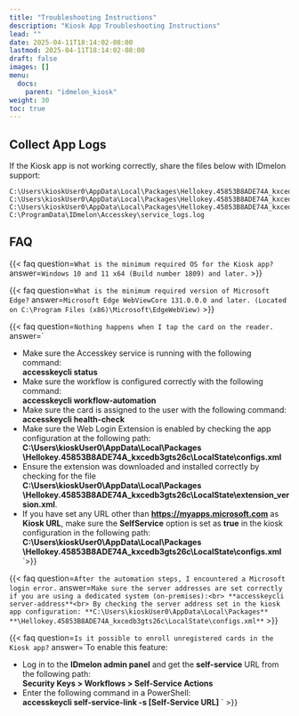 ```yaml
---
title: "Troubleshooting Instructions"
description: "Kiosk App Troubleshooting Instructions"
lead: ""
date: 2025-04-11T18:14:02-08:00
lastmod: 2025-04-11T18:14:02-08:00
draft: false
images: []
menu:
  docs:
    parent: "idmelon_kiosk"
weight: 30
toc: true
---
```


## Collect App Logs

If the Kiosk app is not working correctly, share the files below with IDmelon support:

```shell
C:\Users\kioskUser0\AppData\Local\Packages\Hellokey.45853B8ADE74A_kxcedb3gts26c\LocalState\app_logs.log
C:\Users\kioskUser0\AppData\Local\Packages\Hellokey.45853B8ADE74A_kxcedb3gts26c\LocalState\extension_version.xml
C:\Users\kioskUser0\AppData\Local\Packages\Hellokey.45853B8ADE74A_kxcedb3gts26c\LocalState\configs.xml
C:\ProgramData\IDmelon\Accesskey\service_logs.log
```

## FAQ

{{< faq question=`What is the minimum required OS for the Kiosk app?`
answer=`Windows 10 and 11 x64 (Build number 1809) and later.` >}}

{{< faq question=`What is the minimum required version of Microsoft Edge?`
answer=`Microsoft Edge WebViewCore 131.0.0.0 and later. (Located on C:\Program Files (x86)\Microsoft\EdgeWebView)` >}}

{{< faq question=`Nothing happens when I tap the card on the reader.`
answer=`

- Make sure the Accesskey service is running with the following command:<br>
**accesskeycli status**
- Make sure the workflow is configured correctly with the following command:<br>
**accesskeycli workflow-automation**
- Make sure the card is assigned to the user with the following command:<br>
**accesskeycli health-check**
- Make sure the Web Login Extension is enabled by checking the app configuration at the following path:<br>
**C:\Users\kioskUser0\AppData\Local\Packages**
**\Hellokey.45853B8ADE74A_kxcedb3gts26c\LocalState\configs.xml**
- Ensure the extension was downloaded and installed correctly by checking for the file<br>
**C:\Users\kioskUser0\AppData\Local\Packages**
**\Hellokey.45853B8ADE74A_kxcedb3gts26c\LocalState\extension_version.xml**.
- If you have set any URL other than **https://myapps.microsoft.com** as **Kiosk URL**, make sure the **SelfService** option is set as **true** in the kiosk configuration in the following path:<br>
**C:\Users\kioskUser0\AppData\Local\Packages**
**\Hellokey.45853B8ADE74A_kxcedb3gts26c\LocalState\configs.xml**
`>}}

{{< faq question=`After the automation steps, I encountered a Microsoft login error.`
answer=`Make sure the server addresses are set correctly if you are using a dedicated system (on-premises):<br>
**accesskeycli server-address**<br>
By checking the server address set in the kiosk app configuration:
**C:\Users\kioskUser0\AppData\Local\Packages**
**\Hellokey.45853B8ADE74A_kxcedb3gts26c\LocalState\configs.xml**` >}}

{{< faq question=`Is it possible to enroll unregistered cards in the Kiosk app?`
answer=`To enable this feature:

- Log in to the **IDmelon admin panel** and get the **self-service** URL from the following path:<br>
**Security Keys > Workflows > Self-Service Actions**
- Enter the following command in a PowerShell:<br>
**accesskeycli self-service-link -s [Self-Service URL]**
` >}}
